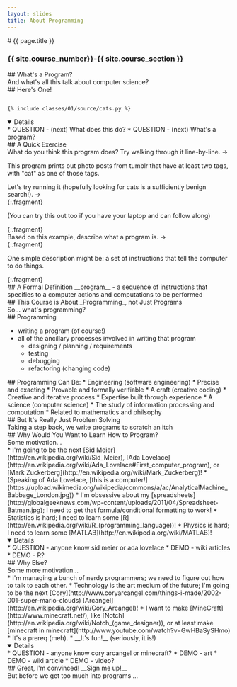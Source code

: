 ```yaml
---
layout: slides
title: About Programming 
---
```

<section markdown="block" class="intro-slide">
# {{ page.title }}

### {{ site.course_number}}-{{ site.course_section }}

<p><small></small></p>
</section>

<section markdown="block">
##  What's a Program?
<aside>And what's all this talk about computer science?</aside>
</section>

<section markdown="block">
##  Here's One!

<pre><code data-trim contenteditable>
{% include classes/01/source/cats.py %}
</code></pre>
<details open markdown="block">
* QUESTION - (next) What does this do?
* QUESTION - (next) What's a program?
</details>
</section>

<section markdown="block">
##  A Quick Exercise
<aside>
What do you think this program does?  Try walking through it line-by-line. &rarr;
</aside>
<div class="fragment" markdown="block">
<p>This program prints out photo posts from tumblr that have at least two tags, with "cat" as one of those tags.</p>
<aside>
Let's try running it (hopefully looking for cats is a sufficiently benign search!). &rarr;
</aside>
{:.fragment}
<p>(You can try this out too if you have your laptop and can follow along)</p>
{:.fragment}
<aside>
Based on this example, describe what a program is. &rarr;
</aside>
{:.fragment}
<p>One simple description might be: a set of instructions that tell the computer to do things.</p>
{:.fragment}
</div>
</section>

<section markdown="block">
##  A Formal Definition
__program__ - a sequence of instructions that specifies to a computer actions and computations to be performed
</section>

<section markdown="block">
##  This Course is About _Programming_, not Just Programs
<aside>So... what's programming?</aside>
</section>

<section markdown="block">
##  Programming

* writing a program (of course!)
* all of the ancillary processes involved in writing that program
	* designing / planning / requirements
	* testing
	* debugging
	* refactoring (changing code) 
</section>

<section markdown="block">
##  Programming Can Be:
* Engineering (software engineering)
	* Precise and exacting
	* Provable and formally verifiable
* A craft  (creative coding)
	* Creative and iterative process
	* Expertise built through experience
* A science (computer science)
	* The study of information processing and computation 
	* Related to mathematics and philsophy
</section>

<section markdown="block">
##  But It's Really Just Problem Solving
<aside>Taking a step back, we write programs to scratch an itch</aside>
</section>

<section markdown="block">
##  Why Would You Want to Learn How to Program?
<aside>
Some motivation...
</aside>
* I'm going to be the next [Sid Meier](http://en.wikipedia.org/wiki/Sid_Meier), [Ada Lovelace](http://en.wikipedia.org/wiki/Ada_Lovelace#First_computer_program), or [Mark Zuckerberg](http://en.wikipedia.org/wiki/Mark_Zuckerberg)!
* (Speaking of Ada Lovelace, [this is a computer!](https://upload.wikimedia.org/wikipedia/commons/a/ac/AnalyticalMachine_Babbage_London.jpg))
* I'm obsessive about my [spreadsheets](http://globalgeeknews.com/wp-content/uploads/2011/04/Spreadsheet-Batman.jpg); I need to get that formula/conditional formatting to work! 
* Statistics is hard; I need to learn some [R](http://en.wikipedia.org/wiki/R_(programming_language))!
* Physics is hard; I need to learn some [MATLAB](http://en.wikipedia.org/wiki/MATLAB)!

<details open markdown="block">
* QUESTION - anyone know sid meier or ada lovelace
* DEMO - wiki articles
* DEMO - R?
</details>
</section>

<section markdown="block">
##  Why Else?
<aside>
Some more motivation...
</aside>
* I'm managing a bunch of nerdy programmers; we need to figure out how to talk to each other.
* Technology is the art medium of the future; I'm going to be the next [Cory](http://www.coryarcangel.com/things-i-made/2002-001-super-mario-clouds) [Arcangel](http://en.wikipedia.org/wiki/Cory_Arcangel)!
* I want to make [MineCraft](http://www.minecraft.net/), like [Notch](http://en.wikipedia.org/wiki/Notch_(game_designer)), or at least make [minecraft in minecraft](http://www.youtube.com/watch?v=GwHBaSySHmo) 
* It's a prereq (meh).
* __It's fun!__ (seriously, it is!)

<details open markdown="block">
* QUESTION - anyone know cory arcangel or minecraft?
* DEMO - art
* DEMO - wiki article
* DEMO - video?
</details>
</section>

<section markdown="block">
##  Great, I'm convinced!  __Sign me up!__
<aside>
But before we get too much into programs ...
</aside>
</section>
